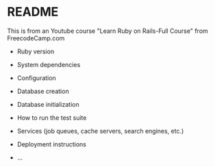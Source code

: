 # README
This is from an Youtube course "Learn Ruby on Rails-Full Course" 
from FreecodeCamp.com

* Ruby version

* System dependencies

* Configuration

* Database creation

* Database initialization

* How to run the test suite

* Services (job queues, cache servers, search engines, etc.)

* Deployment instructions

* ...

